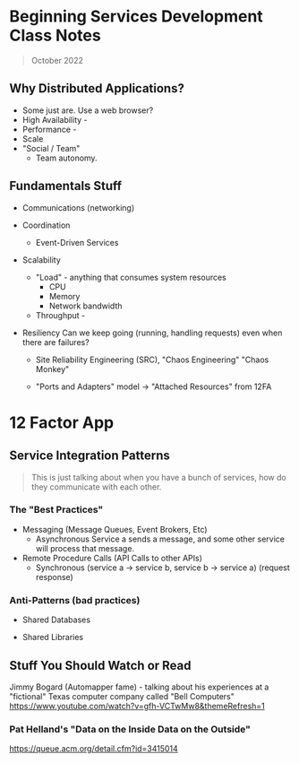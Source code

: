 # Beginning Services Development Class Notes

> October 2022

## Why Distributed Applications?

- Some just are. Use a web browser?
- High Availability - 
- Performance - 
- Scale 
- "Social / Team"
    - Team autonomy.

## Fundamentals Stuff

- Communications (networking)
- Coordination
    - Event-Driven Services
- Scalability
    - "Load" - anything that consumes system resources
        - CPU
        - Memory
        - Network bandwidth
    - Throughput - 
    
- Resiliency
    Can we keep going (running, handling requests) even when there are failures?
    - Site Reliability Engineering (SRC), "Chaos Engineering" "Chaos Monkey"

    - "Ports and Adapters" model -> "Attached Resources" from 12FA

# 12 Factor App 


## Service Integration Patterns

> This is just talking about when you have a bunch of services, how do they communicate with each other.

### The "Best Practices"

- Messaging (Message Queues, Event Brokers, Etc)
    - Asynchronous Service a sends a message, and some other service will process that message.
- Remote Procedure Calls (API Calls to other APIs)
    - Synchronous (service a -> service b, service b -> service a) (request response)

### Anti-Patterns (bad practices)

- Shared Databases

- Shared Libraries



## Stuff You Should Watch or Read

Jimmy Bogard (Automapper fame) - talking about his experiences at a "fictional" Texas computer company called "Bell Computers"
https://www.youtube.com/watch?v=gfh-VCTwMw8&themeRefresh=1

### Pat Helland's "Data on the Inside Data on the Outside"
https://queue.acm.org/detail.cfm?id=3415014